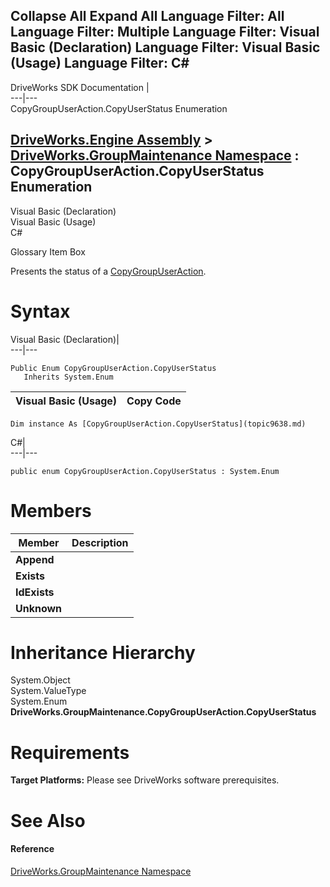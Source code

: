 Collapse All Expand All Language Filter: All  Language Filter: Multiple  Language Filter: Visual Basic (Declaration) Language Filter: Visual Basic (Usage) Language Filter: C#  
---  
DriveWorks SDK Documentation  |   
---|---  
CopyGroupUserAction.CopyUserStatus Enumeration   
  
[DriveWorks.Engine Assembly](topic2156.md) > [DriveWorks.GroupMaintenance Namespace](topic9628.md) : CopyGroupUserAction.CopyUserStatus Enumeration  
---  
  
Visual Basic (Declaration)    
Visual Basic (Usage)    
C# 

Glossary Item Box

Presents the status of a [CopyGroupUserAction](topic9836.md). 

# Syntax

Visual Basic (Declaration)|   
---|---  
      
    
    Public Enum CopyGroupUserAction.CopyUserStatus 
       Inherits System.Enum  
  
Visual Basic (Usage)| Copy Code  
---|---  
      
    
    Dim instance As [CopyGroupUserAction.CopyUserStatus](topic9638.md)  
  
C#|   
---|---  
      
    
    public enum CopyGroupUserAction.CopyUserStatus : System.Enum   
  
# Members

Member| Description  
---|---  
**Append**|   
**Exists**|   
**IdExists**|   
**Unknown**|   
  
# Inheritance Hierarchy

System.Object  
System.ValueType  
System.Enum  
**DriveWorks.GroupMaintenance.CopyGroupUserAction.CopyUserStatus**  


# Requirements

**Target Platforms:** Please see DriveWorks software prerequisites.

# See Also

#### Reference

[DriveWorks.GroupMaintenance Namespace](topic9628.md)



